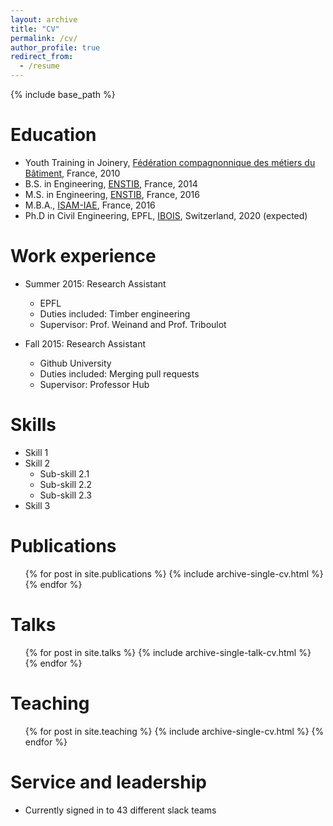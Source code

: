 ```yaml
---
layout: archive
title: "CV"
permalink: /cv/
author_profile: true
redirect_from:
  - /resume
---
```


{% include base_path %}

Education
======
* Youth Training in Joinery, [Fédération compagnonnique des métiers du Bâtiment](http://compagnonsdutourdefrance.org), France, 2010
* B.S. in Engineering, [ENSTIB](http://www.enstib.univ-lorraine.fr/en/), France, 2014
* M.S. in Engineering, [ENSTIB](http://www.enstib.univ-lorraine.fr/en/), France, 2016
* M.B.A., [ISAM-IAE](https://www.iae-france.fr/en/), France, 2016
* Ph.D in Civil Engineering, EPFL, [IBOIS](https://ibois.epfl.ch), Switzerland, 2020 (expected)

Work experience
======
* Summer 2015: Research Assistant
  * EPFL
  * Duties included: Timber engineering
  * Supervisor: Prof. Weinand and Prof. Triboulot

* Fall 2015: Research Assistant
  * Github University
  * Duties included: Merging pull requests
  * Supervisor: Professor Hub

Skills
======
* Skill 1
* Skill 2
  * Sub-skill 2.1
  * Sub-skill 2.2
  * Sub-skill 2.3
* Skill 3

Publications
======
  <ul>{% for post in site.publications %}
    {% include archive-single-cv.html %}
  {% endfor %}</ul>

Talks
======
  <ul>{% for post in site.talks %}
    {% include archive-single-talk-cv.html %}
  {% endfor %}</ul>

Teaching
======
  <ul>{% for post in site.teaching %}
    {% include archive-single-cv.html %}
  {% endfor %}</ul>

Service and leadership
======
* Currently signed in to 43 different slack teams

